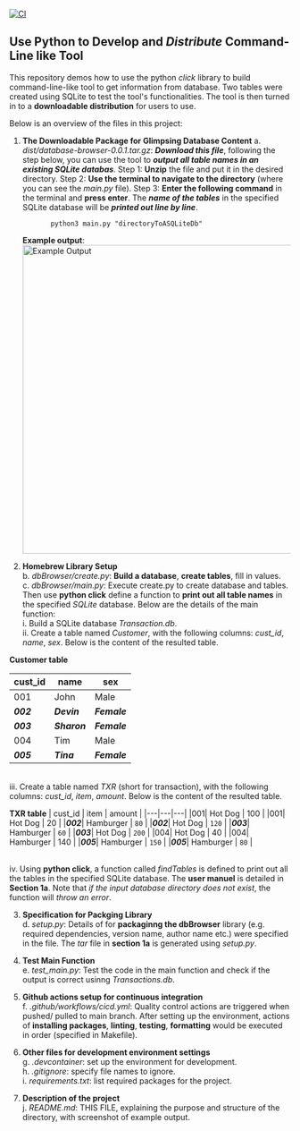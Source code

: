 [![CI](https://github.com/nogibjj/SQLite_YCLiu/actions/workflows/cicd.yml/badge.svg)](https://github.com/nogibjj/SQLite_YCLiu/actions/workflows/cicd.yml)
## Use Python to Develop and *Distribute* Command-Line like Tool

This repository demos how to use the python *click* library to build command-line-like tool to get information from database. Two tables were created using SQLite to test the tool's functionalities. The tool is then turned in to a **downloadable distribution** for users to use.

Below is an overview of the files in this project:

1. **The Downloadable Package for Glimpsing Database Content**
   a. _dist/database-browser-0.0.1.tar.gz_: ***Download this file***, following the step below, you can use the tool to ***output all table names in an existing SQLite databas***.
   Step 1: **Unzip** the file and put it in the desired directory.
   Step 2: **Use the terminal to navigate to the directory** (where you can see the *main.py* file).
   Step 3: **Enter the following command** in the terminal and **press enter**. The ***name of the tables*** in the specified SQLite database will be ***printed out line by line***.
   ```
          python3 main.py "directoryToASQLiteDb"
   ```

   **Example output**:
   <img width="552" alt="Example Output" src="https://github.com/nogibjj/CLItool_YCLiu/assets/46064664/79a87923-1f44-46ca-96ed-4e9282f45838">
   
2. **Homebrew Library Setup**
   <br>b. _dbBrowser/create.py_: **Build a database**, **create tables**, fill in values.
   <br>c. _dbBrowser/main.py_: Execute create.py to create database and tables. Then use **python click** define a function to **print out all table names** in the specified *SQLite* database. Below are the details of the main function:
<br>         i. Build a SQLite database _Transaction.db_.
<br>         ii. Create a table named *Customer*, with the following columns: *cust_id*, *name*, *sex*. Below is the content of the resulted table.

**Customer table**

| cust_id | name | sex |
|---|---|---|
|001| John | Male |
|**_002_**| **_Devin_** | **_Female_** |
|**_003_**| **_Sharon_** | **_Female_** |
|004| Tim | Male | 
|**_005_**| **_Tina_** | **_Female_** |
<br>         iii. Create a table named *TXR* (short for transaction), with the following columns: *cust_id*, *item*, *amount*. Below is the content of the resulted table.

**TXR table**
| cust_id | item | amount |
|---|---|---|
|001| Hot Dog | 100 |
|001| Hot Dog | 20 |
|**_002_**| Hamburger | `80` |
|**_002_**| Hot Dog | `120` |
|**_003_**| Hamburger | `60` |
|**_003_**| Hot Dog | `200` |
|004| Hot Dog | 40 |
|004| Hamburger | 140 |
|**_005_**| Hamburger | `150` |
|**_005_**| Hamburger | `80` |

<br>         iv. Using **python click**, a function called *findTables* is defined to print out all the tables in the specified SQLite database. The **user manuel** is detailed in **Section 1a**. Note that *if the input database directory does not exist*, the function will *throw an error*.
   
3. **Specification for Packging Library**
  <br>d. *setup.py*: Details of for **packaginng the dbBrowser** library (e.g. required dependencies, version name, author name etc.) were specified in the file. The *tar* file in **section 1a** is generated using *setup.py*.
4. **Test Main Function**
   <br>e. *test_main.py*: Test the code in the main function and check if the output is correct usinng *Transactions.db*.
5. **Github actions setup for continuous integration**
  <br>f. _.github/workflows/cicd.yml_: Quality control actions are triggered when pushed/ pulled to main branch. After setting up the environment, actions of **installing packages**, **linting**, **testing**, **formatting** would be executed in order (specified in Makefile). 

6. **Other files for development environment settings**
  <br>g. _.devcontainer_: set up the environment for development.
  <br>h. _.gitignore_: specify file names to ignore.
  <br>i. _requirements.txt_: list required packages for the project.

7. **Description of the project**
   <br>j. _README.md_: THIS FILE, explaining the purpose and structure of the directory, with screenshot of example output.



